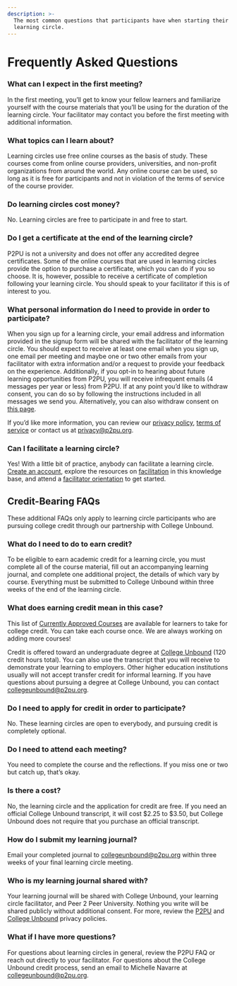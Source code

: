 ```yaml
---
description: >-
  The most common questions that participants have when starting their first
  learning circle.
---
```


# Frequently Asked Questions

### What can I expect in the first meeting?

In the first meeting, you’ll get to know your fellow learners and familiarize yourself with the course materials that you’ll be using for the duration of the learning circle. Your facilitator may contact you before the first meeting with additional information.

### What topics can I learn about?

Learning circles use free online courses as the basis of study. These courses come from online course providers, universities, and non-profit organizations from around the world. Any online course can be used, so long as it is free for participants and not in violation of the terms of service of the course provider.

### Do learning circles cost money?

No. Learning circles are free to participate in and free to start.

### Do I get a certificate at the end of the learning circle?

P2PU is not a university and does not offer any accredited degree certificates. Some of the online courses that are used in learning circles provide the option to purchase a certificate, which you can do if you so choose. It is, however, possible to receive a certificate of completion following your learning circle. You should speak to your facilitator if this is of interest to you.

### What personal information do I need to provide in order to participate?

When you sign up for a learning circle, your email address and information provided in the signup form will be shared with the facilitator of the learning circle. You should expect to receive at least one email when you sign up, one email per meeting and maybe one or two other emails from your facilitator with extra information and/or a request to provide your feedback on the experience. Additionally, if you opt-in to hearing about future learning opportunities from P2PU, you will receive infrequent emails (4 messages per year or less) from P2PU. If at any point you’d like to withdraw consent, you can do so by following the instructions included in all messages we send you. Alternatively, you can also withdraw consent on [this page](https://learningcircles.p2pu.org/en/optout/).

If you’d like more information, you can review our [privacy policy](https://www.p2pu.org/privacy/), [terms of service](https://www.p2pu.org/terms/) or contact us at [privacy@p2pu.org](mailto:privacy@p2pu.org).

### Can I facilitate a learning circle?

Yes! With a little bit of practice, anybody can facilitate a learning circle. [Create an account](https://learningcircles.p2pu.org/en/accounts/register/?next=/en/login\_redirect/), explore the resources on [facilitation](https://docs.p2pu.org/facilitation/facilitation-basics) in this knowledge base, and attend a [facilitator orientation](https://www.p2pu.org/en/events/) to get started.

## Credit-Bearing FAQs

These additional FAQs only apply to learning circle participants who are pursuing college credit through our partnership with College Unbound.

### **What do I need to do to earn credit?**&#x20;

To be eligible to earn academic credit for a learning circle, you must complete all of the course material, fill out an accompanying learning journal, and complete one additional project, the details of which vary by course. Everything must be submitted to College Unbound within three weeks of the end of the learning circle.

### **What does earning credit mean in this case?**&#x20;

This list of [Currently Approved Courses](https://docs.p2pu.org/learning-for-college-credit/currently-approved-courses) are available for learners to take for college credit. You can take each course once. We are always working on adding more courses!&#x20;

Credit is offered toward an undergraduate degree at [College Unbound](https://www.collegeunbound.org) (120 credit hours total). You can also use the transcript that you will receive to demonstrate your learning to employers. Other higher education institutions usually will not accept transfer credit for informal learning. If you have questions about pursuing a degree at College Unbound, you can contact [collegeunbound@p2pu.org](mailto:collegeunbound@p2pu.org).

### Do I need to apply for credit in order to participate?

No. These learning circles are open to everybody, and pursuing credit is completely optional.&#x20;

### Do I need to attend each meeting?&#x20;

You need to complete the course and the reflections. If you miss one or two but catch up, that’s okay.

### Is there a cost?&#x20;

No, the learning circle and the application for credit are free. If you need an official College Unbound transcript, it will cost $2.25 to $3.50, but College Unbound does not require that you purchase an official transcript.

### How do I submit my learning journal?

Email your completed journal to [collegeunbound@p2pu.org](mailto:collegeunbound@p2pu.org) within three weeks of your final learning circle meeting.

### Who is my learning journal shared with?

Your learning journal will be shared with College Unbound, your learning circle facilitator, and Peer 2 Peer University. Nothing you write will be shared publicly without additional consent. For more, review the [P2PU](https://www.p2pu.org/privacy) and [College Unbound](https://sites.google.com/collegeunbound.org/registrar/ferpa?authuser=0) privacy policies.&#x20;

### What if I have more questions?&#x20;

For questions about learning circles in general, review the P2PU FAQ or reach out directly to your facilitator. For questions about the College Unbound credit process, send an email to Michelle Navarre at [collegeunbound@p2pu.org](mailto:collegeunbound@p2pu.org).







